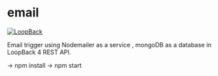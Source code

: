 # email

[![LoopBack](https://github.com/strongloop/loopback-next/raw/master/docs/site/imgs/branding/Powered-by-LoopBack-Badge-(blue)-@2x.png)](http://loopback.io/)


Email trigger using Nodemailer as a service , mongoDB as a database in LoopBack 4 REST API.


-> npm install 
-> npm start
